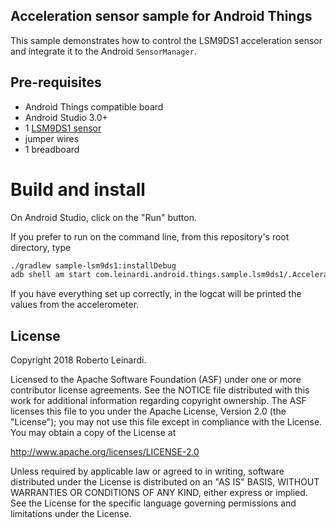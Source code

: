 ## Acceleration sensor sample for Android Things

This sample demonstrates how to control the LSM9DS1 acceleration sensor
and integrate it to the Android `SensorManager`.
                                                           


## Pre-requisites

- Android Things compatible board
- Android Studio 3.0+
- 1 [LSM9DS1 sensor](http://www.st.com/en/mems-and-sensors/lsm9ds1.html)
- jumper wires
- 1 breadboard


# Build and install

On Android Studio, click on the "Run" button.

If you prefer to run on the command line, from this repository's root directory, type

```bash
./gradlew sample-lsm9ds1:installDebug
adb shell am start com.leinardi.android.things.sample.lsm9ds1/.AccelerationActivity
```

If you have everything set up correctly, in the logcat will be printed the values
from the accelerometer.


## License

Copyright 2018 Roberto Leinardi.

Licensed to the Apache Software Foundation (ASF) under one or more contributor
license agreements.  See the NOTICE file distributed with this work for
additional information regarding copyright ownership.  The ASF licenses this
file to you under the Apache License, Version 2.0 (the "License"); you may not
use this file except in compliance with the License.  You may obtain a copy of
the License at

  http://www.apache.org/licenses/LICENSE-2.0

Unless required by applicable law or agreed to in writing, software
distributed under the License is distributed on an "AS IS" BASIS, WITHOUT
WARRANTIES OR CONDITIONS OF ANY KIND, either express or implied.  See the
License for the specific language governing permissions and limitations under
the License.
